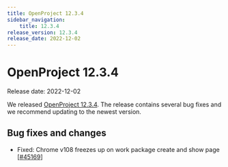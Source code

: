 ```yaml
---
title: OpenProject 12.3.4
sidebar_navigation:
    title: 12.3.4
release_version: 12.3.4
release_date: 2022-12-02
---
```


# OpenProject 12.3.4

Release date: 2022-12-02

We released [OpenProject 12.3.4](https://community.openproject.org/versions/1613).
The release contains several bug fixes and we recommend updating to the newest version.

<!--more-->
## Bug fixes and changes

- Fixed: Chrome v108 freezes up on work package create and show page \[[#45169](https://community.openproject.org/wp/45169)\]
